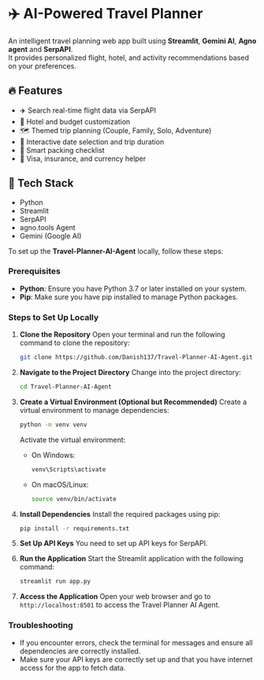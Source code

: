 # ✈️ AI-Powered Travel Planner

An intelligent travel planning web app built using **Streamlit**, **Gemini AI**, **Agno agent** and **SerpAPI**.  
It provides personalized flight, hotel, and activity recommendations based on your preferences.

## 🔥 Features
- ✈️ Search real-time flight data via SerpAPI
- 🏨 Hotel and budget customization
- 🗺️ Themed trip planning (Couple, Family, Solo, Adventure)
- 📅 Interactive date selection and trip duration
- 🎒 Smart packing checklist
- 🛂 Visa, insurance, and currency helper

## 🚀 Tech Stack
- Python
- Streamlit
- SerpAPI
- agno.tools Agent
- Gemini (Google AI)

To set up the **Travel-Planner-AI-Agent** locally, follow these steps:

### Prerequisites
- **Python**: Ensure you have Python 3.7 or later installed on your system.
- **Pip**: Make sure you have pip installed to manage Python packages.

### Steps to Set Up Locally

1. **Clone the Repository**
   Open your terminal and run the following command to clone the repository:
   ```bash
   git clone https://github.com/Danish137/Travel-Planner-AI-Agent.git
   ```

2. **Navigate to the Project Directory**
   Change into the project directory:
   ```bash
   cd Travel-Planner-AI-Agent
   ```

3. **Create a Virtual Environment (Optional but Recommended)**
   Create a virtual environment to manage dependencies:
   ```bash
   python -m venv venv
   ```
   Activate the virtual environment:
   - On Windows:
     ```bash
     venv\Scripts\activate
     ```
   - On macOS/Linux:
     ```bash
     source venv/bin/activate
     ```

4. **Install Dependencies**
   Install the required packages using pip:
   ```bash
   pip install -r requirements.txt
   ```

5. **Set Up API Keys**
   You need to set up API keys for SerpAPI.
6. **Run the Application**
   Start the Streamlit application with the following command:
   ```bash
   streamlit run app.py
   ```


7. **Access the Application**
   Open your web browser and go to `http://localhost:8501` to access the Travel Planner AI Agent.

### Troubleshooting
- If you encounter errors, check the terminal for messages and ensure all dependencies are correctly installed.
- Make sure your API keys are correctly set up and that you have internet access for the app to fetch data.

  


